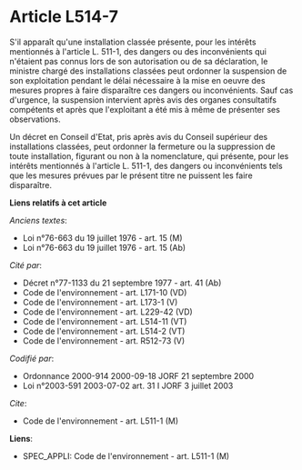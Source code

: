 # Article L514-7

S'il apparaît qu'une installation classée présente, pour les intérêts mentionnés à l'article L. 511-1, des dangers ou des
inconvénients qui n'étaient pas connus lors de son autorisation ou de sa déclaration, le ministre chargé des installations
classées peut ordonner la suspension de son exploitation pendant le délai nécessaire à la mise en oeuvre des mesures propres
à faire disparaître ces dangers ou inconvénients. Sauf cas d'urgence, la suspension intervient après avis des organes
consultatifs compétents et après que l'exploitant a été mis à même de présenter ses observations.

Un décret en Conseil d'Etat, pris après avis du Conseil supérieur des installations classées, peut ordonner la fermeture ou
la suppression de toute installation, figurant ou non à la nomenclature, qui présente, pour les intérêts mentionnés à
l'article L. 511-1, des dangers ou inconvénients tels que les mesures prévues par le présent titre ne puissent les faire
disparaître.

**Liens relatifs à cet article**

_Anciens textes_:

  - Loi n°76-663 du 19 juillet 1976 - art. 15 (M)
  - Loi n°76-663 du 19 juillet 1976 - art. 15 (Ab)

_Cité par_:

  - Décret n°77-1133 du 21 septembre 1977 - art. 41 (Ab)
  - Code de l'environnement - art. L171-10 (VD)
  - Code de l'environnement - art. L173-1 (V)
  - Code de l'environnement - art. L229-42 (VD)
  - Code de l'environnement - art. L514-11 (VT)
  - Code de l'environnement - art. L514-2 (VT)
  - Code de l'environnement - art. R512-73 (V)

_Codifié par_:

  - Ordonnance 2000-914 2000-09-18 JORF 21 septembre 2000
  - Loi n°2003-591 2003-07-02 art. 31 I JORF 3 juillet 2003

_Cite_:

  - Code de l'environnement - art. L511-1 (M)

**Liens**:

  - SPEC_APPLI: Code de l'environnement - art. L511-1 (M)
